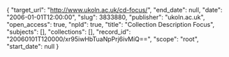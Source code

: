 {
  "target_url": "http://www.ukoln.ac.uk/cd-focus/", 
  "end_date": null, 
  "date": "2006-01-01T12:00:00", 
  "slug": 3833880, 
  "publisher": "ukoln.ac.uk", 
  "open_access": true, 
  "npld": true, 
  "title": "Collection Description Focus", 
  "subjects": [], 
  "collections": [], 
  "record_id": "20060101T120000/xr95iwHbTuaNpPrj6ivMiQ==", 
  "scope": "root", 
  "start_date": null
}

